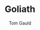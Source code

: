 ---
title: "Goliath"
subtitle: ""
description: ""
layout: book
author: Tom Gauld
started: 2012-12-01
read: 2012-12-01
status: read
rating: 5
color: 
cover: 
pages: 96
progress: 0
link: 
---